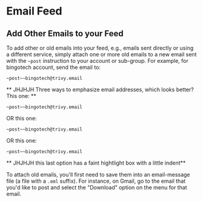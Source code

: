 # Email Feed

## Add Other Emails to your Feed
<span id="gv-add-other-emails-to-your-feed"></span>

To add other or old emails into your feed, e.g., emails sent directly or
using a different service, simply attach one or more old emails to a new
email sent with the `~post` instruction to your account or sub-group.
For example, for bingotech account, send the email to:

`~post~~bingotech@trivy.email`

<span class="todo">
** JHJHJH Three ways to emphasize email addresses, which looks better? This one: **
    
`~post~~bingotech@trivy.email`

OR this one:
    
```~post~~bingotech@trivy.email```
    
OR this one:

    ~post~~bingotech@trivy.email
** JHJHJH this last option has a faint hightlight box with a little indent**
</span>

To attach old emails, you'll first need to save them into an
email-message file (a file with a `.eml` suffix).
For instance, on Gmail, go to the email that you'd like to post and
select the "Download" option on the menu for that email.

